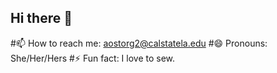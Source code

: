 ## Hi there 👋

#📫 How to reach me: aostorg2@calstatela.edu
#😄 Pronouns: She/Her/Hers
#⚡ Fun fact: I love to sew. 

<!--
**ostorga323/ostorga323** is a ✨ _special_ ✨ repository because its `README.md` (this file) appears on your GitHub profile.

Here are some ideas to get you started:

- 🔭 I’m currently working on ...
- 🌱 I’m currently learning ...
- 👯 I’m looking to collaborate on ...
- 🤔 I’m looking for help with ...
- 💬 Ask me about ...
- 📫 How to reach me: ...
- 😄 Pronouns: ...
- ⚡ Fun fact: ...
-->
